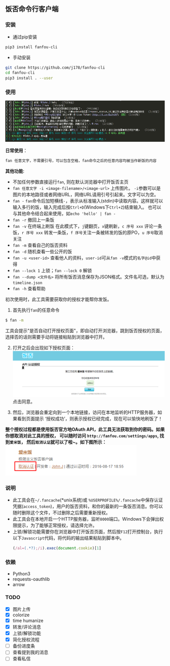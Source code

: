 ## 饭否命令行客户端

### 安装
- 通过pip安装
```sh
pip3 install fanfou-cli
```
- 手动安装
```sh
git clone https://github.com/j178/fanfou-cli
cd fanfou-cli
pip3 install . --user
```

### 使用
![](_images/4.png)

**日常使用**：

```sh
fan 任意文字，不需要引号，可以包含空格，fan命令之后的任意内容均被当作新饭的内容
```

**其他功能**:
- 不加任何参数直接运行`fan`, 则在默认浏览器中打开饭否主页
- `fan 任意文字 -i <image-filename>/<image-url>` 上传图片。
    `-i`参数可以是图片的本地路径或者网络URL，网络URL请用引号引起来。文字可以为空。
- `fan -`  `fan`命令后加短横线`-`，表示从标准输入(stdin)中读取内容。这样就可以输入多行的饭，输入完成后按`Ctrl+D`(Windows下`Ctrl+Z`)结束输入。
    也可以与其他命令结合起来使用，如`echo 'hello' | fan -`
- `fan -r` 撤回上一条饭
- `fan -v` 在终端上刷饭
    在此模式下，`j`键翻页，`x`键刷新，`c 序号 xxx` 评论一条饭，`r 序号 xxx` 转发一条饭，`f 序号`关注一条被转发的饭的原PO，`u 序号`取消关注
- `fan -m` 查看自己的饭否资料
- `fan -d` 随机查看一些公开的饭
- `fan -u <user-id>` 查看他人的资料，`user-id`可从`fan -v`模式的`名字@id`中获得
- `fan --lock 1` 上锁；`fan --lock 0` 解锁
- `fan --dump <文件名>` 将所有饭否消息保存为JSON格式。文件名可选，默认为`timeline.json`
- `fan -h` 查看帮助


初次使用时，此工具需要获取你的授权才能帮你发饭。
1. 首先执行`fan`的任意命令
```sh
$ fan -m
```
工具会提示"是否自动打开授权页面"，即自动打开浏览器，跳到饭否授权的页面，选择否的话则需要手动将链接粘贴到浏览器中打开。

2. 打开之后会出现如下授权页面：
    ![](_images/1.png)
    点击同意。

3. 然后，浏览器会重定向到一个本地链接，访问在本地监听的HTTP服务器，如果看到页面提示 ‘授权成功’，则表示授权已经完成，现在可以愉快地刷饭了！

**整个授权过程都是使用饭否官方地OAuth API，此工具无法获取到你的密码。如果你想取消对此工具的授权，
可以随时访问 `http://fanfou.com/settings/apps`, 找到`爱米饭`， 然后`取消认证`就可以了啦~。如下图所示：**
![](_images/2.png)


### 说明
- 此工具会在`~/.fancache`(*unix系统)或 `%USERPROFILE%/.fancache`中保存认证凭据(`access_token`)，用户的饭否资料，和你的最新的一条饭否消息。你可以随时删除这个文件，不过删除之后需要重新授权。
- 此工具会在本地开启一个HTTP服务器，监听`8000`端口。Windows下会弹出权限提示，为了能够正常授权，请选择允许。
- 上锁/解锁功能需要你在浏览器中打开饭否页面，然后按`F12`打开控制台，执行以下`Javascript`代码，将代码的输出结果粘贴到脚本中。
    ```javascript
    (/al=(.*?);/i).exec(document.cookie)[1]
    ```
    
### 依赖
- Python3
- requests-oauthlib
- arrow

### TODO
- [x] 图片上传
- [x] colorize
- [x] time humanize
- [x] 转发/评论消息
- [x] 上锁/解锁功能
- [x] 简化授权流程
- [ ] 备份进度条
- [ ] 查看提到我的消息
- [ ] 查看私信
